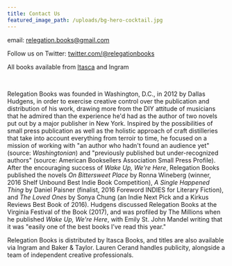 ```yaml
---
title: Contact Us
featured_image_path: /uploads/bg-hero-cocktail.jpg
---
```



email: [relegation.books@gmail.com](javascript:void(location.href='mailto:'+String.fromCharCode(114,101,108,101,103,97,116,105,111,110,46,98,111,111,107,115,64,103,109,97,105,108,46,99,111,109)))

Follow us on Twitter: [twitter.com/@relegationbooks](http://twitter.com/relegationbooks)

All books available from [Itasca](http://www.itascabooks.com/)&nbsp;and Ingram

&nbsp;

Relegation Books was founded in Washington, D.C., in 2012 by Dallas Hudgens, in order to exercise creative control over the publication and distribution of his work, drawing more from the DIY attitude of musicians that he admired than the experience he'd had as the author of two novels put out by a major publisher in New York. Inspired by the possibilities of small press publication as well as the holistic approach of craft distilleries that take into account everything from terroir to time, he focused on a mission of working with "an author who hadn't found an audience yet" (source:&nbsp;*Washingtonian*) and "previously published but under-recognized authors" (source: American Booksellers Association Small Press Profile). After the encouraging success of&nbsp;*Wake Up, We're Here*, Relegation Books published the novels&nbsp;*On Bittersweet Place*&nbsp;by Ronna Wineberg (winner, 2016 Shelf Unbound Best Indie Book Competition),&nbsp;*A Single Happened Thing*&nbsp;by Daniel Paisner (finalist, 2016 Foreword INDIES for Literary Fiction), and&nbsp;*The Loved Ones*&nbsp;by Sonya Chung (an Indie Next Pick and a Kirkus Reviews Best Book of 2016). Hudgens discussed Relegation Books at the Virginia Festival of the Book (2017), and was profiled by The Millions when he published&nbsp;*Wake Up, We're Here*, with Emily St. John Mandel writing that it was "easily one of the best books I’ve read this year."

Relegation Books is distributed by Itasca Books, and titles are also available via Ingram and Baker & Taylor. Lauren Cerand handles publicity, alongside a team of independent creative professionals.